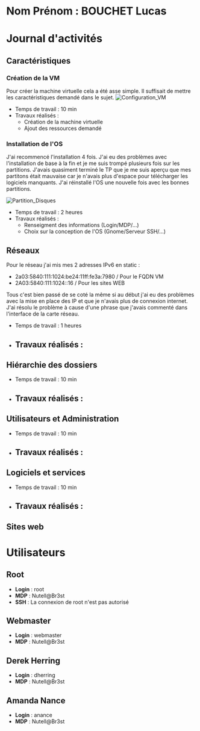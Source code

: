 # Nom Prénom : BOUCHET Lucas

# Journal d'activités


## Caractéristiques

### Création de la VM

Pour créer la machine virtuelle cela a été asse simple. Il suffisait de mettre les caractéristiques demandé dans le sujet.
![Configuration_VM](https://github.com/CFAI2024-CPLR/projet_web/assets/92736112/efb100d0-09c1-4c9f-9a64-2f89793b7262)
* Temps de travail : 10 min
* Travaux réalisés :
    - Création de la machine virtuelle
    - Ajout des ressources demandé

### Installation de l'OS

J'ai recommencé l'installation 4 fois. J'ai eu des problèmes avec l'installation de base à la fin et je me suis trompé plusieurs fois sur les partitions.
J'avais quasiment terminé le TP que je me suis aperçu que mes partitons était mauvaise car je n'avais plus d'espace pour télécharger les logiciels manquants.
J'ai réinstallé l'OS une nouvelle fois avec les bonnes partitions.

![Partition_Disques](https://github.com/CFAI2024-CPLR/projet_web/assets/92736112/92cd31fb-775a-4b53-8a9f-172bdd405157)

* Temps de travail : 2 heures
* Travaux réalisés :
    - Renseigment des informations (Login/MDP/...)
    - Choix sur la conception de l'OS (Gnome/Serveur SSH/...)

## Réseaux

Pour le réseau j'ai mis mes 2 adresses IPv6 en static :
* 2a03:5840:111:1024:be24:11ff:fe3a:7980 / Pour le FQDN VM
* 2A03:5840:111:1024::16 / Pour les sites WEB

Tous c'est bien passé de se coté la même si au début j'ai eu des problèmes avec la mise en place des IP et que je n'avais plus de connexion internet.
J'ai résolu le problème à cause d'une phrase que j'avais commenté dans l'interface de la carte réseau.

* Temps de travail : 1 heures
* Travaux réalisés :
    - 
## Hiérarchie des dossiers


* Temps de travail : 10 min
* Travaux réalisés :
    - 
## Utilisateurs et Administration


* Temps de travail : 10 min
* Travaux réalisés :
    - 
## Logiciels et services


* Temps de travail : 10 min
* Travaux réalisés :
    - 
## Sites web

# Utilisateurs

## Root

- **Login** : root
- **MDP** : Nutell@Br3st
- **SSH** : La connexion de root n'est pas autorisé

## Webmaster

- **Login** : webmaster
- **MDP** : Nutell@Br3st

## Derek Herring

- **Login** : dherring
- **MDP** : Nutell@Br3st

## Amanda Nance

- **Login** : anance
- **MDP** : Nutell@Br3st
